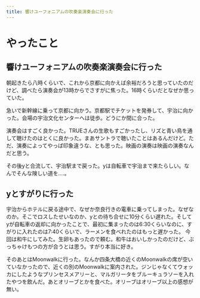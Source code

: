 ```yaml
---
title: 響けユーフォニアムの吹奏楽演奏会に行った
---
```



# やったこと

## 響けユーフォニアムの吹奏楽演奏会に行った

朝起きたら八時くらいで、これから京都に向かえば余裕だろうと思っていたのだけど、調べたら演奏会が13時からでさすがに焦った。16時くらいだとなぜか思っていた。

急いで新幹線に乗って京都に向かう。京都駅でチケットを発券して、宇治に向かった。会場の宇治文化センターへは徒歩。どうにか間に合った。

演奏会はすごく良かった。TRUEさんの生歌もすごかったし、リズと青い鳥を通して聴けたのはとくに良かった。まあサントラで聴いたことはあるんだけど。ただ、演奏によってやっぱ印象違うな、とも思った。映画の演奏は映画の演奏なんだと思う。

その後yと合流して、宇治駅まで戻った。yは自転車で宇治まで来たらしい。なんでそんな険しい道を‥‥。

## yとすがりに行った

宇治からホテルに戻る途中で、なぜか奈良行きの電車に乗ってしまった。なぜなのか。そこでロスしたせいなのか、yとの待ち合せに10分くらい遅れた。そしてyが自転車の返却に向かったことで、最初に集まったのは6:30くらいなのに、すがりに入れたのは7:40くらいで、ラーメンを食べれたのはもっと遅かった。
今回は和牛にしてみた。生卵もあったので頼む。和牛はおいしかったのだけど、ぶっちゃけもつの方が合うとは思う。すがり本当に好き。

そのあとはMoonwalkに行った。なんか四条大橋の近くのMoonwalkの席が空いていなかったので、近くの別のMoonwalkに案内された。ジンじゃなくてウォッカにしたようなプリンセスメアリーと、マルガリータをブルーキュラソーを入れたやつを飲んだ。あとオリーブとかを食べた。オリーブはオリーブ以上の感想が無い。
